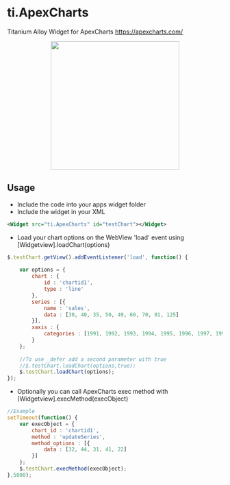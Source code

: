 # ti.ApexCharts
Titanium Alloy Widget for ApexCharts https://apexcharts.com/

<p align="center">
  <img width="300"src="https://raw.githubusercontent.com/remoloaiza/ti.ApexCharts/master/chartsc.png">
</p>

## Usage

- Include the code into your apps widget folder
- Include the widget in your XML
```xml
<Widget src="ti.ApexCharts" id="testChart"></Widget>
```

- Load your chart options on the WebView  'load' event using [Widgetview].loadChart(options)
```js
$.testChart.getView().addEventListener('load', function() {
    
    var options = {
        chart : {
            id : 'chartid1',
            type : 'line'
        },
        series : [{
            name : 'sales',
            data : [30, 40, 35, 50, 49, 60, 70, 91, 125]
        }],
        xaxis : {
            categories : [1991, 1992, 1993, 1994, 1995, 1996, 1997, 1998, 1999]
        }
    }; 
    
    //To use _defer add a second parameter with true
    //$.testChart.loadChart(options,true);
    $.testChart.loadChart(options);
});
```

- Optionally you can call ApexCharts exec method with [Widgetview].execMethod(execObject)
```js
//Example
setTimeout(function() {
    var execObject = {
        chart_id : 'chartid1',
        method : 'updateSeries',
        method_options : [{
            data : [32, 44, 31, 41, 22]
        }]
    };
    $.testChart.execMethod(execObject);
},5000);
```
